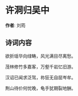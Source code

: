 # 许洞归吴中

**作者**: 刘筠

## 诗词内容

欲折瑶华向绿畴，风光满目尽离愁。

茂林修竹多嘉客，万壑千岩忆旧游。

汉诏已闻求泛驾，祢狂无自屈岑牟。

荆山待价何忧晚，龟手犹期裂地酬。


